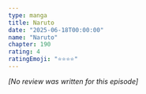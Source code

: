 ```yaml
---
type: manga
title: Naruto
date: "2025-06-18T00:00:00"
name: "Naruto"
chapter: 190
rating: 4
ratingEmoji: "⭐️⭐️⭐️⭐️"
---
```


_[No review was written for this episode]_